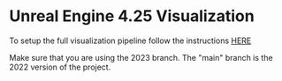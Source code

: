 # Unreal Engine 4.25 Visualization

To setup the full visualization pipeline follow the instructions [HERE](https://github.com/MikeTsakov/WASP-3DDomeProject/tree/2023)

Make sure that you are using the 2023 branch. The "main" branch is the 2022 version of the project.
